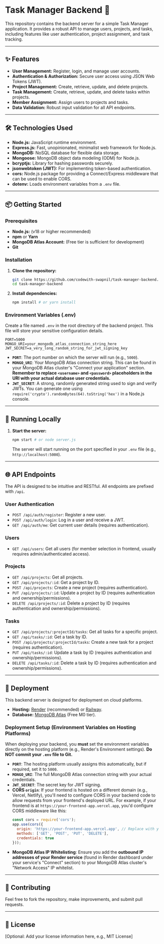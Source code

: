 # Task Manager Backend 🚀

This repository contains the backend server for a simple Task Manager application. It provides a robust API to manage users, projects, and tasks, including features like user authentication, project assignment, and task tracking.

-----

## ✨ Features

  * **User Management:** Register, login, and manage user accounts.
  * **Authentication & Authorization:** Secure user access using JSON Web Tokens (JWT).
  * **Project Management:** Create, retrieve, update, and delete projects.
  * **Task Management:** Create, retrieve, update, and delete tasks within projects.
  * **Member Assignment:** Assign users to projects and tasks.
  * **Data Validation:** Robust input validation for all API endpoints.

-----

## 🛠️ Technologies Used

  * **Node.js:** JavaScript runtime environment.
  * **Express.js:** Fast, unopinionated, minimalist web framework for Node.js.
  * **MongoDB:** NoSQL database for flexible data storage.
  * **Mongoose:** MongoDB object data modeling (ODM) for Node.js.
  * **bcryptjs:** Library for hashing passwords securely.
  * **jsonwebtoken (JWT):** For implementing token-based authentication.
  * **cors:** Node.js package for providing a Connect/Express middleware that can be used to enable CORS.
  * **dotenv:** Loads environment variables from a `.env` file.

-----

## 📦 Getting Started

### Prerequisites

  * **Node.js:** (v18 or higher recommended)
  * **npm** or **Yarn**
  * **MongoDB Atlas Account:** (Free tier is sufficient for development)
  * **Git**

### Installation

1.  **Clone the repository:**

    ```bash
    git clone https://github.com/codewith-swapnil/task-manager-backend.git
    cd task-manager-backend
    ```

2.  **Install dependencies:**

    ```bash
    npm install # or yarn install
    ```

### Environment Variables (.env)

Create a file named `.env` in the root directory of the backend project. This file will store your sensitive configuration details.

```dotenv
PORT=5000
MONGO_URI=your_mongodb_atlas_connection_string_here
JWT_SECRET=a_very_long_random_string_for_jwt_signing_key
```

  * **`PORT`**: The port number on which the server will run (e.g., `5000`).
  * **`MONGO_URI`**: Your MongoDB Atlas connection string. This can be found in your MongoDB Atlas cluster's "Connect your application" section. **Remember to replace `<username>` and `<password>` placeholders in the URI with your actual database user credentials.**
  * **`JWT_SECRET`**: A strong, randomly generated string used to sign and verify JWTs. You can generate one using `require('crypto').randomBytes(64).toString('hex')` in a Node.js console.

-----

## 🏃 Running Locally

1.  **Start the server:**
    ```bash
    npm start # or node server.js
    ```
    The server will start running on the port specified in your `.env` file (e.g., `http://localhost:5000`).

-----

## 🌐 API Endpoints

The API is designed to be intuitive and RESTful. All endpoints are prefixed with `/api`.

### User Authentication

  * `POST /api/auth/register`: Register a new user.
  * `POST /api/auth/login`: Log in a user and receive a JWT.
  * `GET /api/auth/me`: Get current user details (requires authentication).

### Users

  * `GET /api/users`: Get all users (for member selection in frontend, usually requires admin/authenticated access).

### Projects

  * `GET /api/projects`: Get all projects.
  * `GET /api/projects/:id`: Get a project by ID.
  * `POST /api/projects`: Create a new project (requires authentication).
  * `PUT /api/projects/:id`: Update a project by ID (requires authentication and ownership/permissions).
  * `DELETE /api/projects/:id`: Delete a project by ID (requires authentication and ownership/permissions).

### Tasks

  * `GET /api/projects/:projectId/tasks`: Get all tasks for a specific project.
  * `GET /api/tasks/:id`: Get a task by ID.
  * `POST /api/projects/:projectId/tasks`: Create a new task for a project (requires authentication).
  * `PUT /api/tasks/:id`: Update a task by ID (requires authentication and ownership/permissions).
  * `DELETE /api/tasks/:id`: Delete a task by ID (requires authentication and ownership/permissions).

-----

## 🚀 Deployment

This backend server is designed for deployment on cloud platforms.

  * **Hosting:** [Render](https://render.com/) (recommended) or [Railway](https://railway.app/).
  * **Database:** [MongoDB Atlas](https://www.mongodb.com/cloud/atlas) (Free M0 tier).

### Deployment Setup (Environment Variables on Hosting Platforms)

When deploying your backend, you **must** set the environment variables directly on the hosting platform (e.g., Render's Environment settings). **Do NOT commit your `.env` file to Git.**

  * **`PORT`**: The hosting platform usually assigns this automatically, but if required, set it to `5000`.
  * **`MONGO_URI`**: The full MongoDB Atlas connection string with your actual credentials.
  * **`JWT_SECRET`**: The secret key for JWT signing.
  * **CORS `origin`**: If your frontend is hosted on a different domain (e.g., Vercel, Netlify), you'll need to configure CORS in your backend code to allow requests from your frontend's deployed URL. For example, if your frontend is at `https://your-frontend-app.vercel.app`, you'd configure CORS middleware like this:
    ```javascript
    const cors = require('cors');
    app.use(cors({
      origin: 'https://your-frontend-app.vercel.app', // Replace with your actual deployed frontend URL
      methods: ['GET', 'POST', 'PUT', 'DELETE'],
      credentials: true
    }));
    ```
  * **MongoDB Atlas IP Whitelisting**: Ensure you add the **outbound IP addresses of your Render service** (found in Render dashboard under your service's "Connect" section) to your MongoDB Atlas cluster's "Network Access" IP whitelist.

-----

## 🤝 Contributing

Feel free to fork the repository, make improvements, and submit pull requests.

-----

## 📄 License

[Optional: Add your license information here, e.g., MIT License]

